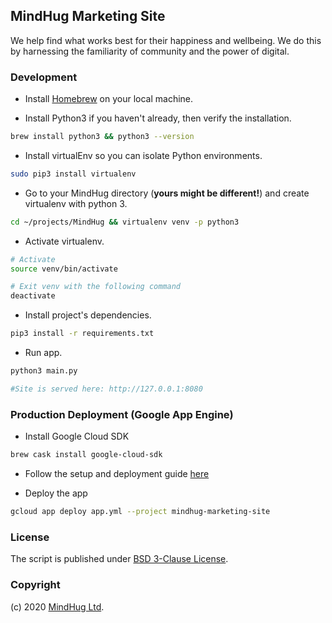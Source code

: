 ## MindHug Marketing Site
We help find what works best for their happiness and wellbeing. We do this by harnessing the familiarity of community and the power of digital.

### Development

- Install [Homebrew](https://brew.sh/) on your local machine.

- Install Python3 if you haven't already, then verify the installation.
```bash
brew install python3 && python3 --version
```

- Install virtualEnv so you can isolate Python environments.
```bash
sudo pip3 install virtualenv
```

- Go to your MindHug directory (**yours might be different!**) and create virtualenv with python 3.
```bash
cd ~/projects/MindHug && virtualenv venv -p python3
```

- Activate virtualenv.
```bash
# Activate
source venv/bin/activate

# Exit venv with the following command
deactivate
```

- Install project's dependencies.
```bash
pip3 install -r requirements.txt
```

- Run app.
```bash
python3 main.py

#Site is served here: http://127.0.0.1:8080
```


### Production Deployment (Google App Engine)

- Install Google Cloud SDK
```bash
brew cask install google-cloud-sdk
```

- Follow the setup and deployment guide [here](https://cloud.google.com/sdk/docs/quickstart-macos)

- Deploy the app
```bash
gcloud app deploy app.yml --project mindhug-marketing-site
```

### License

The script is published under [BSD 3-Clause License](license.txt).

### Copyright

(c) 2020 [MindHug Ltd](https://www.mindhug.io).
